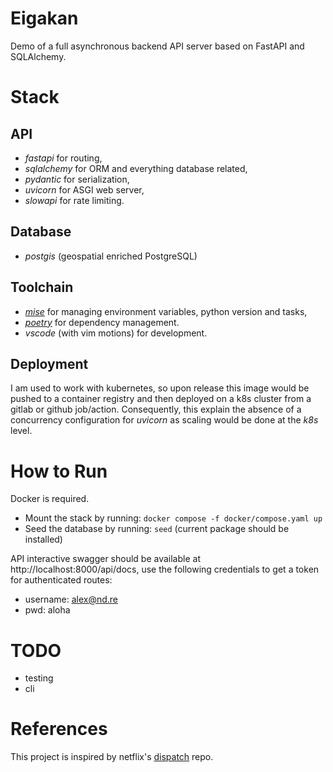 # Eigakan
Demo of a full asynchronous backend API server based on FastAPI and SQLAlchemy.

# Stack
## API
+ *fastapi* for routing,
+ *sqlalchemy* for ORM and everything database related,
+ *pydantic* for serialization,
+ *uvicorn* for ASGI web server,
+ *slowapi* for rate limiting.
## Database
+ *postgis* (geospatial enriched PostgreSQL)
## Toolchain
+ [*mise*](https://mise.jdx.dev) for managing environment variables, python version and tasks,
+ [*poetry*](https://python-poetry.org) for dependency management.
+ *vscode* (with vim motions) for development.
## Deployment
I am used to work with kubernetes, so upon release this image would be pushed to a container registry and then deployed on a k8s cluster from a gitlab or github job/action. Consequently, this explain the absence of a concurrency configuration for *uvicorn* as scaling would be done at the *k8s* level.
# How to Run
Docker is required.
+ Mount the stack by running: `docker compose -f docker/compose.yaml up`
+ Seed the database by running: `seed` (current package should be installed)

API interactive swagger should be available at http://localhost:8000/api/docs, use the following credentials to get a token for authenticated routes:
+ username: alex@nd.re
+ pwd: aloha
# TODO
+ testing
+ cli
# References
This project is inspired by netflix's [dispatch](https://github.com/Netflix/dispatch) repo.